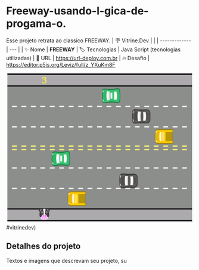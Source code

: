 # Freeway-usando-l-gica-de-progama-o.
Esse projeto retrata ao classico FREEWAY.
| :placard: Vitrine.Dev |     |
| -------------  | --- |
| :sparkles: Nome        | **FREEWAY**
| :label: Tecnologias | Java Script (tecnologias utilizadas)
| :rocket: URL         | https://url-deploy.com.br
| :fire: Desafio     | https://editor.p5js.org/Leviz/full/z_YXuKm8F

<!-- Inserir imagem com a #vitrinedev ao final do link -->
![](https://raw.githubusercontent.com/Levisaoo/Freeway-usando-l-gica-de-progama-o./main/Screenshot_3.png)#vitrinedev)

## Detalhes do projeto

Textos e imagens que descrevam seu projeto, su
